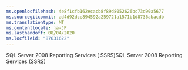 ```yaml
---
ms.openlocfilehash: 4e8f1cfb162ecacb8f89d8052626bc73d90a5677
ms.sourcegitcommit: ad4d92dce894592a259721a1571b1d8736abacdb
ms.translationtype: MT
ms.contentlocale: ja-JP
ms.lasthandoff: 08/04/2020
ms.locfileid: "87631622"
---
```

<span data-ttu-id="760f8-101">SQL Server 2008 Reporting Services \( SSRS\)</span><span class="sxs-lookup"><span data-stu-id="760f8-101">SQL Server 2008 Reporting Services \(SSRS\)</span></span>
